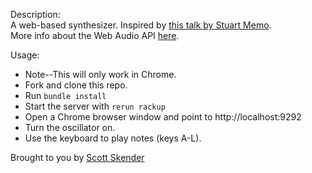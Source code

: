 Description:    
A web-based synthesizer. Inspired by [this talk by Stuart Memo](https://www.youtube.com/watch?v=PN8Eg1K9xjE#t=15).  
More info about the Web Audio API [here](http://webaudio.github.io/web-audio-api/).  

Usage:
- Note--This will only work in Chrome.
- Fork and clone this repo.
- Run `bundle install`
- Start the server with `rerun rackup`
- Open a Chrome browser window and point to http://localhost:9292
- Turn the oscillator on.
- Use the keyboard to play notes (keys A-L).

Brought to you by [Scott Skender](http://www.scottskender.com)
